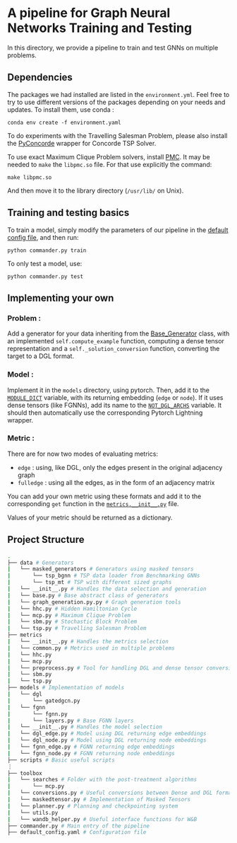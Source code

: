 # A pipeline for Graph Neural Networks Training and Testing

In this directory, we provide a pipeline to train and test GNNs on multiple problems.

## Dependencies

The packages we had installed are listed in the `environment.yml`. Feel free to try to use different versions of the packages depending on your needs and updates. To install them, use conda : 
```
conda env create -f environment.yaml
```

To do experiments with the Travelling Salesman Problem, please also install the [PyConcorde](https://github.com/jvkersch/pyconcorde) wrapper for Concorde TSP Solver.

To use exact Maximum Clique Problem solvers, install [PMC](https://github.com/ryanrossi/pmc/). It may be needed to `make` the `libpmc.so` file. For that use explicitly the command: 
```
make libpmc.so
```
And then move it to the library directory (`/usr/lib/` on Unix).

## Training and testing basics

To train a model, simply modify the parameters of our pipeline in the [default config file](default_config.yaml), and then run:
```
python commander.py train
```

To only test a model, use:
```
python commander.py test
```

## Implementing your own

### Problem :

Add a generator for your data inheriting from the [Base_Generator](https://github.com/MauTrib/gnn-en-folie/blob/main/data/base.py#L6) class, with an implemented  `self.compute_example` function, computing a dense tensor representation and a `self._solution_conversion` function, converting the target to a DGL format.

### Model : 

Implement it in the `models` directory, using pytorch. Then, add it to the [`MODULE_DICT`](https://github.com/MauTrib/gnn-en-folie/blob/main/models/__init__.py#L19) variable, with its returning embedding (`edge` or `node`). If it uses dense tensors (like FGNNs), add its name to the [`NOT_DGL_ARCHS`](https://github.com/MauTrib/gnn-en-folie/blob/main/models/__init__.py#L25) variable. It should then automatically use the corresponding Pytorch Lightning wrapper.

### Metric :

There are for now two modes of evaluating metrics:
 - `edge` : using, like DGL, only the edges present in the original adjacency graph
 - `fulledge` : using all the edges, as in the form of an adjacency matrix

You can add your own metric using these formats and add it to the corresponding `get` function in the [`metrics.__init__.py`](https://github.com/MauTrib/gnn-en-folie/blob/main/metrics/__init__.py) file.

Values of your metric should be returned as a dictionary.

## Project Structure

```bash
.
├── data # Generators
|   └── masked_generators # Generators using masked tensors
|       └── tsp_bgnn # TSP data loader from Benchmarking GNNs
|       └── tsp_mt # TSP with different sized graphs
|   └── __init__.py # Handles the data selection and generation
|   └── base.py # Base abstract class of generators
|   └── graph_generation.py.py # Graph generation tools
|   └── hhc.py # Hidden Hamiltonian Cycle
|   └── mcp.py # Maximum Clique Problem
|   └── sbm.py # Stochastic Block Problem
|   └── tsp.py # Travelling Salesman Problem
├── metrics
|   └── __init__.py # Handles the metrics selection
|   └── common.py # Metrics used in multiple problems
|   └── hhc.py
|   └── mcp.py
|   └── preprocess.py # Tool for handling DGL and dense tensor conversions
|   └── sbm.py
|   └── tsp.py
├── models # Implementation of models
|   └── dgl
|       └── gatedgcn.py
|   └── fgnn
|       └── fgnn.py
|       └── layers.py # Base FGNN layers
|   └── __init__.py # Handles the model selection
|   └── dgl_edge.py # Model using DGL returning edge embeddings
|   └── dgl_node.py # Model using DGL returning node embeddings
|   └── fgnn_edge.py # FGNN returning edge embeddings
|   └── fgnn_node.py # FGNN returning node embeddings
├── scripts # Basic useful scripts
⋮
├── toolbox
|   └── searches # Folder with the post-treatment algorithms
|       └── mcp.py
|   └── conversions.py # Useful conversions between Dense and DGL formats
|   └── maskedtensor.py # Implementation of Masked Tensors
|   └── planner.py # Planning and checkpointing system
|   └── utils.py
|   └── wandb_helper.py # Useful interface functions for W&B
├── commander.py # Main entry of the pipeline
├── default_config.yaml # Configuration file

```



